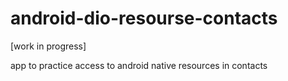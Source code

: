 # android-dio-resourse-contacts

[work in progress]

app to practice access to android native resources in contacts
